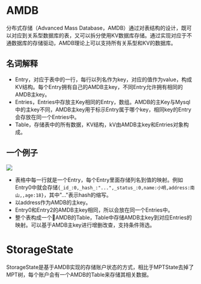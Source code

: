# AMDB

分布式存储（Advanced Mass Database，AMDB）通过对表结构的设计，既可以对应到关系型数据库的表，又可以拆分使用KV数据库存储。通过实现对应于不通数据库的存储驱动，AMDB理论上可以支持所有关系型和KV的数据库。

## 名词解释

- Entry，对应于表中的一行，每行以列名作为key，对应的值作为value，构成KV结构。每个Entry拥有自己的AMDB主key，不同Entry允许拥有相同的AMDB主key。
- Entries，Entries中存放主Key相同的Entry，数组。AMDB的主Key与Mysql中的主key不同，AMDB主key用于标示Entry属于哪个key，相同key的Entry会存放在同一个Entries中。
- Table，存储表中的所有数据，KV结构，kV由AMDB主key和Entries对象构成。

## 一个例子

![](../../../images/storage/example.png)

- 表格中每一行就是一个Entry，每个Entry里面存储列名到值的映射。例如Entry0中就会存储`{_id_:0,_hash_:"...",_status_:0,name:小明,address:南山,,age:18}`，其中"..."表示hash的缩写。
- 以address作为AMDB的主key。
- Entry0和Entry2的AMDB主key相同，所以会放在同一个Entries中。
- 整个表构成一个AMDB的Table，Table中存储AMDB主key到对应Entries的映射。可以基于AMDB主key进行增删改查，支持条件筛选。

# StorageState

StorageState是基于AMDB实现的存储账户状态的方式，相比于MPTState去掉了MPT树，每个账户会有一个AMDB的Table来存储其相关数据。

